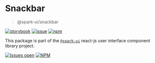 # Snackbar

> @spark-ui/snackbar

[![storybook](https://img.shields.io/badge/storybook-black?logo=storybook)](https://sparkui.vercel.app/?path=/docs/components-snackbar--docs)
[![issue](https://img.shields.io/badge/report%20a%20bug-black?logo=openbugbounty&logoColor=red)](https://github.com/leboncoin/spark-web/issues/new?&projects=4&template=bug-report.yml&assignees=&labels=Component,Component%3A%20snackbar)
[![npm](https://img.shields.io/npm/dt/%40spark-ui/snackbar?logo=npm&labelColor=black)](https://www.npmjs.com/package/@spark-ui/snackbar)

This package is part of the [`@spark-ui`](https://github.com/leboncoin/spark-web) react-js user interface component library project.

[![Issues open](https://img.shields.io/github/issues-search/leboncoin/spark-web?query=is%3Aopen%20label%3A%22Component%3A%20snackbar%22&logo=openbugbounty&logoColor=red&label=issues%20open&color=red)](https://github.com/leboncoin/spark-web/issues?q=is%3Aopen+label%3Asnackbar)
[![NPM](https://img.shields.io/npm/l/%40spark-ui%2Fsnackbar)](https://github.com/leboncoin/spark-web/blob/main/packages/components/snackbar/LICENSE.md)

